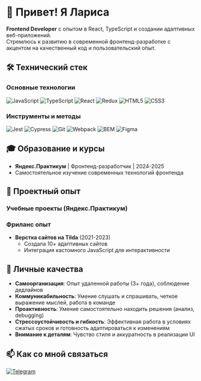# 👋 Привет! Я Лариса
**Frontend Developer** с опытом в React, TypeScript и создании адаптивных веб-приложений.  
Стремлюсь к развитию в современной фронтенд-разработке с акцентом на качественный код и пользовательский опыт.

## 🛠 Технический стек
### Основные технологии
![JavaScript](https://img.shields.io/badge/-JavaScript-F7DF1E?logo=javascript&logoColor=black)
![TypeScript](https://img.shields.io/badge/-TypeScript-3178C6?logo=typescript&logoColor=white)
![React](https://img.shields.io/badge/-React-61DAFB?logo=react&logoColor=black)
![Redux](https://img.shields.io/badge/-Redux-764ABC?logo=redux&logoColor=white)
![HTML5](https://img.shields.io/badge/-HTML5-E34F26?logo=html5&logoColor=white)
![CSS3](https://img.shields.io/badge/-CSS3-1572B6?logo=css3&logoColor=white)

### Инструменты и методы
![Jest](https://img.shields.io/badge/-Jest-C21325?logo=jest&logoColor=white)
![Cypress](https://img.shields.io/badge/-Cypress-17202C?logo=cypress&logoColor=white)
![Git](https://img.shields.io/badge/-Git-F05032?logo=git&logoColor=white)
![Webpack](https://img.shields.io/badge/-Webpack-8DD6F9?logo=webpack&logoColor=black)
![BEM](https://img.shields.io/badge/BEM-Methodology-yellowgreen)
![Figma](https://img.shields.io/badge/-Figma-F24E1E?logo=figma&logoColor=white)

## 🎓 Образование и курсы
- **Яндекс.Практикум** | Фронтенд-разработчик | 2024-2025
- Самостоятельное изучение современных технологий фронтенда

## 💼 Проектный опыт

### Учебные проекты (Яндекс.Практикум)

### Фриланс опыт
- **Верстка сайтов на Tilda** (2021-2023)
  - Создала 10+ адаптивных сайтов
  - Интеграция кастомного JavaScript для интерактивности

## 🌟 Личные качества
- **Самоорганизация**: Опыт удаленной работы (3+ года), соблюдение дедлайнов
- **Коммуникабильность**: Умение слушать и спрашивать, четкое выражение мыслей, работа в команде
- **Проактивность**: Умение самостоятельно находить решения (анализ, debugging)
- **Стрессоустойчивость и гибкость**: Эффективная работа в условиях сжатых сроков и готовность адаптироваться к изменениям
- **Внимание к деталям**: Чувство стиля и аккуратность в реализации UI

## 📫 Как со мной связаться
[![Telegram](https://img.shields.io/badge/-Telegram-0088cc?style=flat&logo=telegram)](https://t.me/bsnsjwk)
